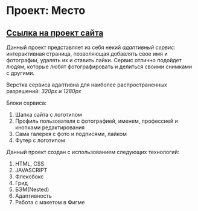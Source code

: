 # Проект: Место

[Ссылка на проект сайта]()
---

Данный проект представляет из себя некий *адаптивный сервис*: интерактивная страница,
позволяющая добавлять свое имя и фотографии, удалять их и ставить лайки.
Сервис отлично подойдет людям, которые любят фотографировать и делиться своими 
снимками с другими.

Верстка сервиса адаптивна для наиболее распространенных разрешений: *320px и 1280px*

Блоки сервиса:

1. Шапка сайта с логотипом
2. Профиль пользователя с фотографией, именем, профессией и кнопками редактирования
3. Сама галерея с фото и подписями, лайком
4. Футер с логотипом

Данный проект создан с использованием следующих технологий:

1. HTML, CSS
2. JAVASCRIPT
3. Флексбокс
4. Грид
5. БЭМ(Nested)
6. Адаптивность 
7. Работа с макетом в Фигме

